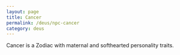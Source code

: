 ```yaml
---
layout: page
title: Cancer
permalink: /deus/npc-cancer
category: deus
---
```

Cancer is a Zodiac with maternal and softhearted personality traits.
